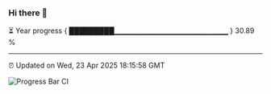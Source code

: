 ### Hi there 👋

⏳ Year progress { █████████▁▁▁▁▁▁▁▁▁▁▁▁▁▁▁▁▁▁▁▁▁ } 30.89 %

---

⏰ Updated on Wed, 23 Apr 2025 18:15:58 GMT

![Progress Bar CI](https://github.com/Shyam-Makwana/GitHub-Actions-Demo/workflows/Progress%20Bar%20CI/badge.svg)
